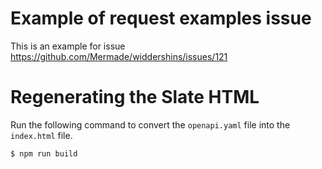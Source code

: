# Example of request examples issue

This is an example for issue https://github.com/Mermade/widdershins/issues/121

# Regenerating the Slate HTML

Run the following command to convert the `openapi.yaml` file into the `index.html` file.  

```bash
$ npm run build
```
